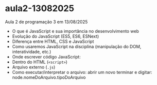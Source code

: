# aula2-13082025
Aula 2 de programação 3 em 13/08/2025 
- O que é JavaScript e sua importância no desenvolvimento web
- Evolução do JavaScript (ES5, ES6, ESNext)
- Diferença entre HTML, CSS e JavaScript
- Como usaremos JavaScript na disciplina (manipulação do DOM, interatividade, etc.)
- Onde escrever código JavaScript:
- Dentro do HTML (`<script>`)
- Arquivo externo (`.js`)
- Como executar/interpretar o arquivo: abrir um novo terminar e digitar: node.nomeDoArquivo.tipoDoArquivo

